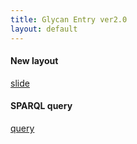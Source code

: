 ```yaml
---
title: Glycan Entry ver2.0 
layout: default
---
```


#### New layout
[slide](https://docs.google.com/presentation/d/1XKVUXP9NAnoNpALcDc66LCQGWMkW3Wa0_NegOimevT4/edit#slide=id.g1292ea5b4c_0_196)

#### SPARQL query
[query](/system/glycanEntry/sparql)
